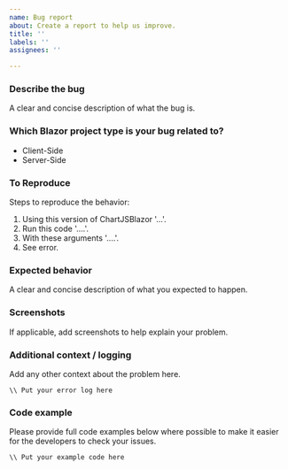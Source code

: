 ```yaml
---
name: Bug report
about: Create a report to help us improve.
title: ''
labels: ''
assignees: ''

---
```


### Describe the bug
A clear and concise description of what the bug is.

### Which Blazor project type is your bug related to?
<!-- Remove the items which don't apply from the following list -->
- Client-Side
- Server-Side

### To Reproduce
Steps to reproduce the behavior:
1. Using this version of ChartJSBlazor '...'.
2. Run this code '....'.
3. With these arguments '....'.
4. See error.

### Expected behavior
A clear and concise description of what you expected to happen.

### Screenshots
If applicable, add screenshots to help explain your problem.

### Additional context / logging
Add any other context about the problem here.

<!-- Include debugging or logging information here: -->

```batch
\\ Put your error log here
```
### Code example
Please provide full code examples below where possible to make it easier for the developers to check your issues.
 
```csharp
\\ Put your example code here
```
